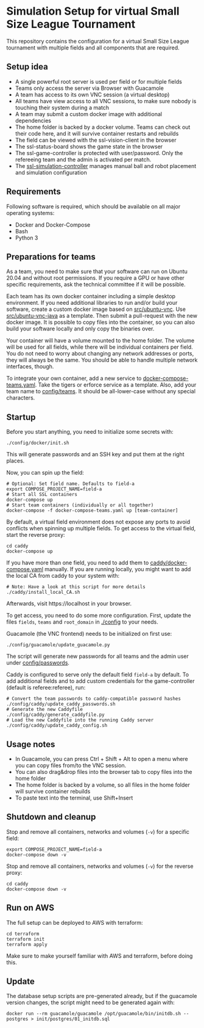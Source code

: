 # Simulation Setup for virtual Small Size League Tournament

This repository contains the configuration for a virtual Small Size League tournament
with multiple fields and all components that are required.

## Setup idea
 * A single powerful root server is used per field or for multiple fields
 * Teams only access the server via Browser with Guacamole
 * A team has access to its own VNC session (a virtual desktop)
 * All teams have view access to all VNC sessions, to make sure nobody is touching their system during a match
 * A team may submit a custom docker image with additional dependencies
 * The home folder is backed by a docker volume. Teams can check out their code here, and it will survive container restarts and rebuilds
 * The field can be viewed with the ssl-vision-client in the browser
 * The ssl-status-board shows the game state in the browser
 * The ssl-game-controller is protected with user/password. Only the refereeing team and the admin is activated per match.
 * The [ssl-simulation-controller](https://github.com/RoboCup-SSL/ssl-simulation-controller) manages manual ball and robot placement and simulation configuration

## Requirements

Following software is required, which should be available on all major operating systems:

* Docker and Docker-Compose
* Bash
* Python 3

## Preparations for teams

As a team, you need to make sure that your software can run on Ubuntu 20.04 and without root permissions.
If you require a GPU or have other specific requirements, ask the technical committee if it will be possible.

Each team has its own docker container including a simple desktop environment.
If you need additional libraries to run and/or build your software, create a custom docker image based on [src/ubuntu-vnc](src/ubuntu-vnc). Use [src/ubuntu-vnc-java](src/ubuntu-vnc-java) as a template. Then submit a pull-request with the new docker image.
It is possible to copy files into the container, so you can also build your software locally and only copy the binaries over.

Your container will have a volume mounted to the home folder. The volume will be used for all fields, while there will be individual containers per field. You do not need to worry about changing any network addresses or ports, they will always be the same.
You should be able to handle multiple network interfaces, though.

To integrate your own container, add a new service to [docker-compose-teams.yaml](docker-compose-teams.yaml). Take the tigers or erforce service as a template.
Also, add your team name to [config/teams](./config/teams). It should be all-lower-case without any special characters.

## Startup

Before you start anything, you need to initialize some secrets with:
```shell
./config/docker/init.sh
```
This will generate passwords and an SSH key and put them at the right places.

Now, you can spin up the field:
```shell
# Optional: Set field name. Defaults to field-a
export COMPOSE_PROJECT_NAME=field-a
# Start all SSL containers
docker-compose up
# Start team containers (individually or all together)
docker-compose -f docker-compose-teams.yaml up [team-container]
```

By default, a virtual field environment does not expose any ports to avoid conflicts when spinning up multiple fields.
To get access to the virtual field, start the reverse proxy:
```shell
cd caddy
docker-compose up
```
If you have more than one field, you need to add them to [caddy/docker-compose.yaml](caddy/docker-compose.yaml) manually.
If you are running locally, you might want to add the local CA from caddy to your system with:
```shell
# Note: Have a look at this script for more details
./caddy/install_local_CA.sh
```
Afterwards, visit https://localhost in your browser.

To get access, you need to do some more configuration.
First, update the files `fields`, `teams` and `root_domain` in [./config](config) to your needs.

Guacamole (the VNC frontend) needs to be initialized on first use:
```shell
./config/guacamole/update_guacamole.py
```
The script will generate new passwords for all teams and the admin user under [config/passwords](./config/passwords).

Caddy is configured to serve only the default field `field-a` by default. To add additional fields and to add
custom credentials for the game-controller (default is referee:referee), run:
```shell
# Convert the team passwords to caddy-compatible password hashes
./config/caddy/update_caddy_passwords.sh
# Generate the new Caddyfile
./config/caddy/generate_caddyfile.py
# Load the new Caddyfile into the running Caddy server
./config/caddy/update_caddy_config.sh
```

## Usage notes

- In Guacamole, you can press Ctrl + Shift + Alt to open a menu where you can copy files from/to the VNC session.
- You can also drag&drop files into the browser tab to copy files into the home folder
- The home folder is backed by a volume, so all files in the home folder will survive container rebuilds
- To paste text into the terminal, use Shift+Insert

## Shutdown and cleanup

Stop and remove all containers, networks and volumes (`-v`) for a specific field:
```shell
export COMPOSE_PROJECT_NAME=field-a
docker-compose down -v
```

Stop and remove all containers, networks and volumes (`-v`) for the reverse proxy:
```shell
cd caddy
docker-compose down -v
```

## Run on AWS
The full setup can be deployed to AWS with terraform:
```shell
cd terraform
terraform init
terraform apply
```
Make sure to make yourself familiar with AWS and terraform, before doing this.

## Update

The database setup scripts are pre-generated already, but if
the guacamole version changes, the script might need to be generated again with:
```shell
docker run --rm guacamole/guacamole /opt/guacamole/bin/initdb.sh --postgres > init/postgres/01_initdb.sql
```
